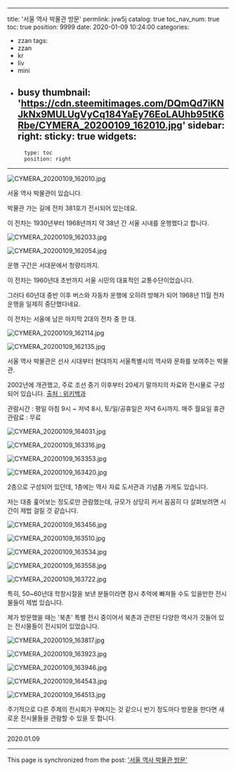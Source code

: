 
---
title: '서울 역사 박물관 방문'
permlink: jvw5j
catalog: true
toc_nav_num: true
toc: true
position: 9999
date: 2020-01-09 10:24:00
categories:
- zzan
tags:
- zzan
- kr
- liv
- mini
- busy
thumbnail: 'https://cdn.steemitimages.com/DQmQd7iKNJkNx9MULUgVyCq184YaEy76EoLAUhb95tK6Rbe/CYMERA_20200109_162010.jpg'
sidebar:
    right:
        sticky: true
widgets:
    -
        type: toc
        position: right
---


![CYMERA_20200109_162010.jpg](https://cdn.steemitimages.com/DQmQd7iKNJkNx9MULUgVyCq184YaEy76EoLAUhb95tK6Rbe/CYMERA_20200109_162010.jpg)

서울 역사 박물관이 있습니다.

박물관 가는 길에 전차 381호가 전시되어 있는데요.

이 전차는 1930년부터 1968년까지 약 38년 간 서울 시내를 운행했다고 합니다.

​![CYMERA_20200109_162033.jpg](https://cdn.steemitimages.com/DQmYNwmCSdY5H7vWACuXPGYTPSN9aXFAhT9TkoZp4y8Wyak/CYMERA_20200109_162033.jpg)

![CYMERA_20200109_162054.jpg](https://cdn.steemitimages.com/DQmYxKB927V2hfHQQ7bjwLKZJhgnxzWk1WNuVTmKbTi6vxK/CYMERA_20200109_162054.jpg)
​

운행 구간은 서대문에서 청량리까지.

이 전차는 1960년대 초반까지 서울 시민의 대표적인 교통수단이었습니다.

그러다 60년대 중반 이후 버스와 자동차 운행에 오히려 방해가 되어 1968년 11월 전차 운행을 일제히 중단했다네요.

이 전차는 서울에 남은 마지막 2대의 전차 중 한 대.

​![CYMERA_20200109_162114.jpg](https://cdn.steemitimages.com/DQmZJeD1hoPaB9k2EjzhePek6BnAUxkWMpwYxB1NdCPRjy5/CYMERA_20200109_162114.jpg)

​![CYMERA_20200109_162135.jpg](https://cdn.steemitimages.com/DQmeSKW4hZPfrczZahCGA2CzfruVzQgQJHvCNEppcWRqwSp/CYMERA_20200109_162135.jpg)

서울 역사 박물관은 선사 시대부터 현대까지 서울특별시의 역사와 문화를 보여주는 박물관.

2002년에 개관했고, 주로 조선 중기 이후부터 20세기 말까지의 자료와 전시물로 구성되어 있습니다.
[출처 : 위키백과](https://ko.wikipedia.org/wiki/%EC%84%9C%EC%9A%B8%EC%97%AD%EC%82%AC%EB%B0%95%EB%AC%BC%EA%B4%80)


관람시간 : 평일 아침 9시 ~ 저녁 8시, 토/일/공휴일은 저녁 6시까지.
매주 월요일 휴관
관람료 : 무료

​![CYMERA_20200109_164031.jpg](https://cdn.steemitimages.com/DQmTL2mxHmNj2YUz9sTvVwWQZA16NRoucLhcdXNSmBZrLnw/CYMERA_20200109_164031.jpg)

​![CYMERA_20200109_163316.jpg](https://cdn.steemitimages.com/DQmRB7Jqb2Hcz5Touv1c7qU5dkbGfg4h8AArNs8W2TrxurX/CYMERA_20200109_163316.jpg)

![CYMERA_20200109_163353.jpg](https://cdn.steemitimages.com/DQmZZiVft2nRQaC4TuXaAPM6czF84YaaRHLFf4GUV9KAADS/CYMERA_20200109_163353.jpg)

![CYMERA_20200109_163420.jpg](https://cdn.steemitimages.com/DQmQ2JWwLE7zhAqtsQH49ymDPCkhiownp9KTzUS5y9NFeR3/CYMERA_20200109_163420.jpg)

2층으로 구성되어 있던데, 1층에는 역사 자료 도서관과 기념품 가게도 있습니다.

저는 대충 훑어보는 정도로만 관람했는데, 규모가 상당히 커서 꼼꼼히 다 살펴보려면 시간이 제법 걸릴 것 같습니다.

![CYMERA_20200109_163456.jpg](https://cdn.steemitimages.com/DQmbSMuMSfb4shm2wZKve7AVJExU3XLgqJh9RY8Eywm1NxZ/CYMERA_20200109_163456.jpg)

![CYMERA_20200109_163510.jpg](https://cdn.steemitimages.com/DQmcjPci6d1phqKArVjTr53MhLt25q9QZUqkrEAhhMz7RpA/CYMERA_20200109_163510.jpg)

![CYMERA_20200109_163534.jpg](https://cdn.steemitimages.com/DQmdBvBWNQk1uZUiBi4T6n55BiUqvoENb3WRzPBkuZY5hbL/CYMERA_20200109_163534.jpg)

![CYMERA_20200109_163558.jpg](https://cdn.steemitimages.com/DQmSx5haaMuZuqcJitkaUPADZFfovxiaBZiyKRtRyyZQMTS/CYMERA_20200109_163558.jpg)

![CYMERA_20200109_163722.jpg](https://cdn.steemitimages.com/DQmPP741qmeLdHALjmNtmYpiipmGpKTbsqvWUiatTmD6X92/CYMERA_20200109_163722.jpg)

특히, 50~60년대 학창시절을 보낸 분들이라면 잠시 추억에 빠져들 수도 있을만한 전시물들이 제법 있습니다.

제가 방문했을 때는 '북촌' 특별 전시 중이어서 북촌과 관련된 다양한 역사가 깃들어 있는 전시물들이 전시되어 있었습니다.

​![CYMERA_20200109_163817.jpg](https://cdn.steemitimages.com/DQmZcpkk1iNvpV2DwgCZY3S3jqEyTMscxYWRz8bGpg7NYzJ/CYMERA_20200109_163817.jpg)

![CYMERA_20200109_163923.jpg](https://cdn.steemitimages.com/DQmYoZYAxYCoq1GF2115psAJbfeuobM6Fd9oXGmFoSbT4XU/CYMERA_20200109_163923.jpg)

![CYMERA_20200109_163946.jpg](https://cdn.steemitimages.com/DQmPstCeBHvEoUaRG7jmCPmtScsQ4dmzsyz8NLj9iXW7pbC/CYMERA_20200109_163946.jpg)

![CYMERA_20200109_164543.jpg](https://cdn.steemitimages.com/DQmUKgVFg4apj591H7yQXMfdTbBEJ8HjSGD4ajKA9pRFD9Y/CYMERA_20200109_164543.jpg)

![CYMERA_20200109_164513.jpg](https://cdn.steemitimages.com/DQmbX5b5kLNtcMSvNs6AnozNL9r6LnGrwh5xk19tbyVeSir/CYMERA_20200109_164513.jpg)

주기적으로 다른 주제의 전시회가 꾸며지는 것 같으니 반기 정도마다 방문을 한다면 새로운 전시물들을 관람할 수 있을 듯 합니다.

***

2020.01.09

- - -

This page is synchronized from the post: ['서울 역사 박물관 방문'](https://steemit.com/@lucky2015/jvw5j)
